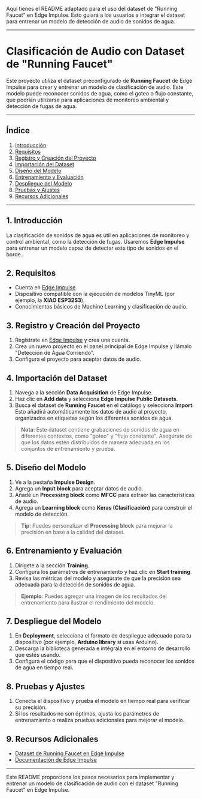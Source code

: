 Aquí tienes el README adaptado para el uso del dataset de "Running Faucet" en Edge Impulse. Esto guiará a los usuarios a integrar el dataset para entrenar un modelo de detección de audio de sonidos de agua.

---

# Clasificación de Audio con Dataset de "Running Faucet"

Este proyecto utiliza el dataset preconfigurado de **Running Faucet** de Edge Impulse para crear y entrenar un modelo de clasificación de audio. Este modelo puede reconocer sonidos de agua, como el goteo o flujo constante, que podrían utilizarse para aplicaciones de monitoreo ambiental y detección de fugas de agua.

---

## Índice

1. [Introducción](#introducción)
2. [Requisitos](#requisitos)
3. [Registro y Creación del Proyecto](#registro-y-creación-del-proyecto)
4. [Importación del Dataset](#importación-del-dataset)
5. [Diseño del Modelo](#diseño-del-modelo)
6. [Entrenamiento y Evaluación](#entrenamiento-y-evaluación)
7. [Despliegue del Modelo](#despliegue-del-modelo)
8. [Pruebas y Ajustes](#pruebas-y-ajustes)
9. [Recursos Adicionales](#recursos-adicionales)

---

## 1. Introducción

La clasificación de sonidos de agua es útil en aplicaciones de monitoreo y control ambiental, como la detección de fugas. Usaremos **Edge Impulse** para entrenar un modelo capaz de detectar este tipo de sonidos en el borde.

## 2. Requisitos

- Cuenta en [Edge Impulse](https://www.edgeimpulse.com/).
- Dispositivo compatible con la ejecución de modelos TinyML (por ejemplo, la **XIAO ESP32S3**).
- Conocimientos básicos de Machine Learning y clasificación de audio.

## 3. Registro y Creación del Proyecto

1. Regístrate en [Edge Impulse](https://www.edgeimpulse.com/) y crea una cuenta.
2. Crea un nuevo proyecto en el panel principal de Edge Impulse y llámalo "Detección de Agua Corriendo".
3. Configura el proyecto para aceptar datos de audio.

## 4. Importación del Dataset

1. Navega a la sección **Data Acquisition** de Edge Impulse.
2. Haz clic en **Add data** y selecciona **Edge Impulse Public Datasets**.
3. Busca el dataset de **Running Faucet** en el catálogo y selecciona **Import**. Esto añadirá automáticamente los datos de audio al proyecto, organizados en etiquetas según los diferentes sonidos de agua.

> **Nota**: Este dataset contiene grabaciones de sonidos de agua en diferentes contextos, como "goteo" y "flujo constante". Asegúrate de que los datos estén distribuidos de manera adecuada en los conjuntos de entrenamiento y prueba.

## 5. Diseño del Modelo

1. Ve a la pestaña **Impulse Design**.
2. Agrega un **Input block** para aceptar datos de audio.
3. Añade un **Processing block** como **MFCC** para extraer las características de audio.
4. Agrega un **Learning block** como **Keras (Clasificación)** para construir el modelo de detección.

> **Tip**: Puedes personalizar el **Processing block** para mejorar la precisión en base a la calidad del dataset.

## 6. Entrenamiento y Evaluación

1. Dirígete a la sección **Training**.
2. Configura los parámetros de entrenamiento y haz clic en **Start training**.
3. Revisa las métricas del modelo y asegúrate de que la precisión sea adecuada para la detección de sonidos de agua.

> **Ejemplo**: Puedes agregar una imagen de los resultados del entrenamiento para ilustrar el rendimiento del modelo.

## 7. Despliegue del Modelo

1. En **Deployment**, selecciona el formato de despliegue adecuado para tu dispositivo (por ejemplo, **Arduino library** si usas Arduino).
2. Descarga la biblioteca generada e intégrala en el entorno de desarrollo que estés usando.
3. Configura el código para que el dispositivo pueda reconocer los sonidos de agua en tiempo real.

## 8. Pruebas y Ajustes

1. Conecta el dispositivo y prueba el modelo en tiempo real para verificar su precisión.
2. Si los resultados no son óptimos, ajusta los parámetros de entrenamiento o realiza pruebas adicionales para mejorar el modelo.

## 9. Recursos Adicionales

- [Dataset de Running Faucet en Edge Impulse](https://docs.edgeimpulse.com/docs/pre-built-datasets/running-faucet)
- [Documentación de Edge Impulse](https://docs.edgeimpulse.com/)
  
---

Este README proporciona los pasos necesarios para implementar y entrenar un modelo de clasificación de audio con el dataset "Running Faucet" en Edge Impulse.
